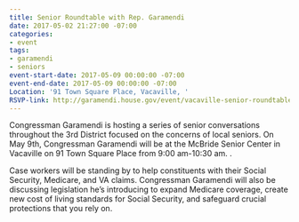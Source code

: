 ```yaml
---
title: Senior Roundtable with Rep. Garamendi
date: 2017-05-02 21:27:00 -07:00
categories:
- event
tags:
- garamendi
- seniors
event-start-date: 2017-05-09 00:00:00 -07:00
event-end-date: 2017-05-09 00:00:00 -07:00
Location: '91 Town Square Place, Vacaville, '
RSVP-link: http://garamendi.house.gov/event/vacaville-senior-roundtable
---
```


Congressman Garamendi is hosting a series of senior conversations throughout the 3rd District focused on the concerns of local seniors. On May 9th, Congressman Garamendi will be at the McBride Senior Center in Vacaville on 91 Town Square Place from 9:00 am-10:30 am. . 

Case workers will be standing by to help constituents with their Social Security, Medicare, and VA claims. Congressman Garamendi will also be discussing legislation he’s introducing to expand Medicare coverage, create new cost of living standards for Social Security, and safeguard crucial protections that you rely on. 